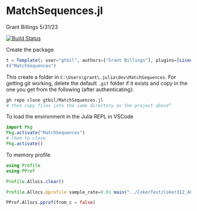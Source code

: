 # MatchSequences.jl

Grant Billings 5/31/23

[![Build Status](https://github.com/gtbil/MatchSequences.jl/actions/workflows/CI.yml/badge.svg?branch=master)](https://github.com/gtbil/MatchSequences.jl/actions/workflows/CI.yml?query=branch%3Amaster)

Create the package

```julia
t = Template(; user="gtbil", authors=["Grant Billings"], plugins=[License(name="MIT"), Git(), GitHubActions(),],)
t("MatchSequences")
```

This create a folder in `C:\Users\grant\.julia\dev\MatchSequences`. For getting git working, delete the default `.git` folder if it exists and copy in the one you get from the following (after authenticating):

```bash
gh repo clone gtbil/MatchSequences.jl
# then copy files into the same directory as the project above^
```

To load the environment in the Julia REPL in VSCode

```julia
import Pkg
Pkg.activate("MatchSequences")
# then to close
Pkg.activate()
```

To memory profile

```julia
using Profile
using PProf

Profile.Allocs.clear()

Profile.Allocs.@profile sample_rate=0.01 main("../CokerTest/Coker312_A01.fasta")

PProf.Allocs.pprof(from_c = false)
```